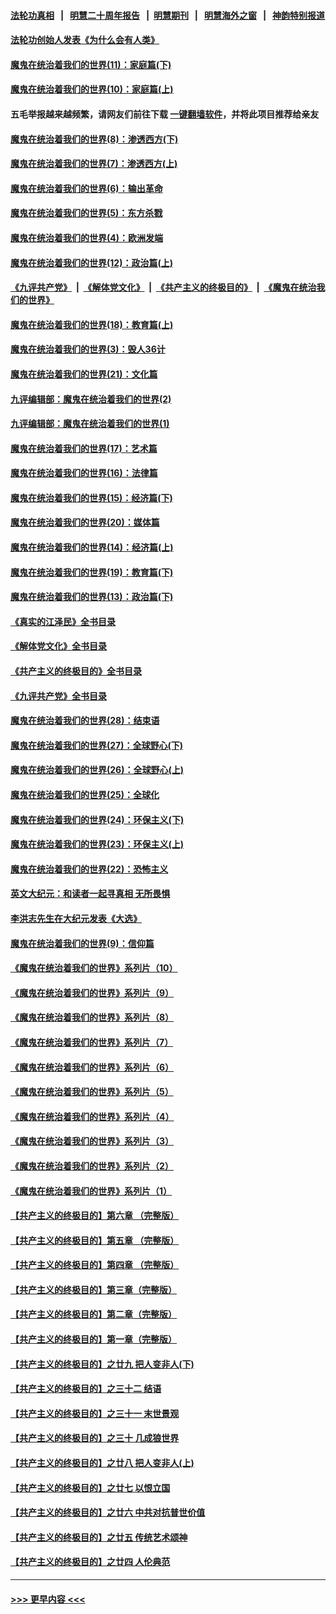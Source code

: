 #### [法轮功真相](https://github.com/gfw-breaker/truth/blob/master/README.md?t=0) &nbsp;&nbsp;|&nbsp;&nbsp; [明慧二十周年报告](https://github.com/gfw-breaker/mh-reports/blob/master/README.md?t=0) &nbsp;&nbsp;|&nbsp;&nbsp;[明慧期刊](https://github.com/gfw-breaker/mh-qikan) &nbsp;&nbsp;|&nbsp;&nbsp; [明慧海外之窗](https://github.com/gfw-breaker/mh-news/blob/master/README.md?t=0) &nbsp;&nbsp;|&nbsp;&nbsp; [神韵特别报道](https://github.com/gfw-breaker/mh-news/blob/master/shenyun.md?t=0)
#### [法轮功创始人发表《为什么会有人类》](../pages/nsc422/n13912117.md?t=04121843) 
#### [魔鬼在统治着我们的世界(11)：家庭篇(下)](../pages/nsc422/n10440961.md?t=04121843) 
#### [魔鬼在统治着我们的世界(10)：家庭篇(上)](../pages/nsc422/n10435448.md?t=04121843) 
#### 五毛举报越来越频繁，请网友们前往下载 [一键翻墙软件](https://github.com/gfw-breaker/ssr-accounts)，并将此项目推荐给亲友
#### [魔鬼在统治着我们的世界(8)：渗透西方(下)](../pages/nsc422/n10429603.md?t=04121843) 
#### [魔鬼在统治着我们的世界(7)：渗透西方(上)](../pages/nsc422/n10426013.md?t=04121843) 
#### [魔鬼在统治着我们的世界(6)：输出革命](../pages/nsc422/n10421536.md?t=04121843) 
#### [魔鬼在统治着我们的世界(5)：东方杀戮](../pages/nsc422/n10417707.md?t=04121843) 
#### [魔鬼在统治着我们的世界(4)：欧洲发端](../pages/nsc422/n10414890.md?t=04121843) 
#### [魔鬼在统治着我们的世界(12)：政治篇(上)](../pages/nsc422/n10444576.md?t=04121843) 
#### [《九评共产党》](https://github.com/begood0513/9ping.md/blob/master/README.md) &nbsp;|&nbsp; [《解体党文化》](../../../../jtdwh.md/blob/master/README.md)  &nbsp;|&nbsp; [《共产主义的终极目的》](../../../../gczydzjmd.md/blob/master/README.md) &nbsp;|&nbsp; [《魔鬼在统治我们的世界》](../../../../mgztzwmdsj.md/blob/master/README.md) 
#### [魔鬼在统治着我们的世界(18)：教育篇(上)](../pages/nsc422/n10526970.md?t=04121843) 
#### [魔鬼在统治着我们的世界(3)：毁人36计](../pages/nsc422/n10411583.md?t=04121843) 
#### [魔鬼在统治着我们的世界(21)：文化篇](../pages/nsc422/n10597706.md?t=04121843) 
#### [九评编辑部：魔鬼在统治着我们的世界(2)](../pages/nsc422/n10410036.md?t=04121843) 
#### [九评编辑部：魔鬼在统治着我们的世界(1)](../pages/nsc422/n10406825.md?t=04121843) 
#### [魔鬼在统治着我们的世界(17)：艺术篇](../pages/nsc422/n10499093.md?t=04121843) 
#### [魔鬼在统治着我们的世界(16)：法律篇](../pages/nsc422/n10485969.md?t=04121843) 
#### [魔鬼在统治着我们的世界(15)：经济篇(下)](../pages/nsc422/n10469975.md?t=04121843) 
#### [魔鬼在统治着我们的世界(20)：媒体篇](../pages/nsc422/n10586579.md?t=04121843) 
#### [魔鬼在统治着我们的世界(14)：经济篇(上)](../pages/nsc422/n10457370.md?t=04121843) 
#### [魔鬼在统治着我们的世界(19)：教育篇(下)](../pages/nsc422/n10564808.md?t=04121843) 
#### [魔鬼在统治着我们的世界(13)：政治篇(下)](../pages/nsc422/n10448270.md?t=04121843) 
#### [《真实的江泽民》全书目录](../pages/nsc422/n13721399.md?t=04121843) 
#### [《解体党文化》全书目录](../pages/nsc422/n13721157.md?t=04121843) 
#### [《共产主义的终极目的》全书目录](../pages/nsc422/n13721048.md?t=04121843) 
#### [《九评共产党》全书目录](../pages/nsc422/n13708085.md?t=04121843) 
#### [魔鬼在统治着我们的世界(28)：结束语](../pages/nsc422/n10936246.md?t=04121843) 
#### [魔鬼在统治着我们的世界(27)：全球野心(下)](../pages/nsc422/n10928319.md?t=04121843) 
#### [魔鬼在统治着我们的世界(26)：全球野心(上)](../pages/nsc422/n10900318.md?t=04121843) 
#### [魔鬼在统治着我们的世界(25)：全球化](../pages/nsc422/n10788205.md?t=04121843) 
#### [魔鬼在统治着我们的世界(24)：环保主义(下)](../pages/nsc422/n10695307.md?t=04121843) 
#### [魔鬼在统治着我们的世界(23)：环保主义(上)](../pages/nsc422/n10688613.md?t=04121843) 
#### [魔鬼在统治着我们的世界(22)：恐怖主义](../pages/nsc422/n10614727.md?t=04121843) 
#### [英文大纪元：和读者一起寻真相 无所畏惧](../pages/nsc422/n12542027.md?t=04121843) 
#### [李洪志先生在大纪元发表《大选》](../pages/nsc422/n12534746.md?t=04121843) 
#### [魔鬼在统治着我们的世界(9)：信仰篇](../pages/nsc422/n10432159.md?t=04121843) 
#### [《魔鬼在统治着我们的世界》系列片（10）](../pages/nsc422/n12292670.md?t=04121843) 
#### [《魔鬼在统治着我们的世界》系列片（9）](../pages/nsc422/n12290859.md?t=04121843) 
#### [《魔鬼在统治着我们的世界》系列片（8）](../pages/nsc422/n12287445.md?t=04121843) 
#### [《魔鬼在统治着我们的世界》系列片（7）](../pages/nsc422/n12283425.md?t=04121843) 
#### [《魔鬼在统治着我们的世界》系列片（6）](../pages/nsc422/n12282314.md?t=04121843) 
#### [《魔鬼在统治着我们的世界》系列片（5）](../pages/nsc422/n12281419.md?t=04121843) 
#### [《魔鬼在统治着我们的世界》系列片（4）](../pages/nsc422/n12274024.md?t=04121843) 
#### [《魔鬼在统治着我们的世界》系列片（3）](../pages/nsc422/n12271322.md?t=04121843) 
#### [《魔鬼在统治着我们的世界》系列片（2）](../pages/nsc422/n12269049.md?t=04121843) 
#### [《魔鬼在统治着我们的世界》系列片（1）](../pages/nsc422/n12267575.md?t=04121843) 
#### [【共产主义的终极目的】第六章 （完整版）](../pages/nsc422/n11428913.md?t=04121843) 
#### [【共产主义的终极目的】第五章 （完整版）](../pages/nsc422/n11428912.md?t=04121843) 
#### [【共产主义的终极目的】第四章 （完整版）](../pages/nsc422/n11428907.md?t=04121843) 
#### [【共产主义的终极目的】第三章（完整版）](../pages/nsc422/n11428848.md?t=04121843) 
#### [【共产主义的终极目的】第二章（完整版）](../pages/nsc422/n11428831.md?t=04121843) 
#### [【共产主义的终极目的】第一章（完整版）](../pages/nsc422/n11417651.md?t=04121843) 
#### [【共产主义的终极目的】之廿九 把人变非人(下)](../pages/nsc422/n11344140.md?t=04121843) 
#### [【共产主义的终极目的】之三十二 结语](../pages/nsc422/n11360535.md?t=04121843) 
#### [【共产主义的终极目的】之三十一 末世景观](../pages/nsc422/n11351129.md?t=04121843) 
#### [【共产主义的终极目的】之三十 几成狼世界](../pages/nsc422/n11348280.md?t=04121843) 
#### [【共产主义的终极目的】之廿八 把人变非人(上)](../pages/nsc422/n11340492.md?t=04121843) 
#### [【共产主义的终极目的】之廿七 以恨立国](../pages/nsc422/n11336944.md?t=04121843) 
#### [【共产主义的终极目的】之廿六 中共对抗普世价值](../pages/nsc422/n11324785.md?t=04121843) 
#### [【共产主义的终极目的】之廿五 传统艺术颂神](../pages/nsc422/n11296396.md?t=04121843) 
#### [【共产主义的终极目的】之廿四 人伦典范](../pages/nsc422/n11296397.md?t=04121843) 

----
#### [ >>> 更早内容 <<< ](../indexes/nsc422-earlier.md)
